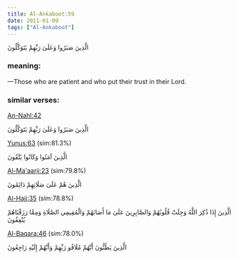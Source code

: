 ```yaml
---
title: Al-Ankaboot:59
date: 2011-01-09
tags: ["Al-Ankaboot"]
---
```

الَّذِينَ صَبَرُوا وَعَلَىٰ رَبِّهِمْ يَتَوَكَّلُونَ
### meaning: 
—Those who are patient and who put their trust in their Lord.
### similar verses: 

[An-Nahl:42](/16/42)

الَّذِينَ صَبَرُوا وَعَلَىٰ رَبِّهِمْ يَتَوَكَّلُونَ

[Yunus:63](/10/63) (sim:81.3%)

الَّذِينَ آمَنُوا وَكَانُوا يَتَّقُونَ

[Al-Ma'aarij:23](/70/23) (sim:79.8%)

الَّذِينَ هُمْ عَلَىٰ صَلَاتِهِمْ دَائِمُونَ

[Al-Hajj:35](/22/35) (sim:78.8%)

الَّذِينَ إِذَا ذُكِرَ اللَّهُ وَجِلَتْ قُلُوبُهُمْ وَالصَّابِرِينَ عَلَىٰ مَا أَصَابَهُمْ وَالْمُقِيمِي الصَّلَاةِ وَمِمَّا رَزَقْنَاهُمْ يُنْفِقُونَ

[Al-Baqara:46](/2/46) (sim:78.0%)

الَّذِينَ يَظُنُّونَ أَنَّهُمْ مُلَاقُو رَبِّهِمْ وَأَنَّهُمْ إِلَيْهِ رَاجِعُونَ

